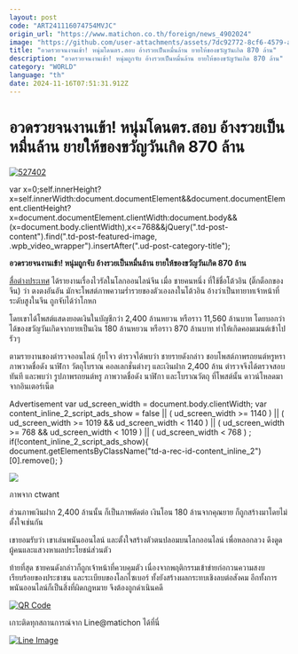 ```yaml
---
layout: post
code: "ART241116074754MVJC"
origin_url: "https://www.matichon.co.th/foreign/news_4902024"
image: "https://github.com/user-attachments/assets/7dc92772-8cf6-4579-ab0e-f77646a0bbb1"
title: "อวดรวยจนงานเข้า! หนุ่มโดนตร.สอบ อ้างรวยเป็นหมื่นล้าน ยายให้ของขวัญวันเกิด 870 ล้าน"
description: "อวดรวยจนงานเข้า! หนุ่มถูกจับ อ้างรวยเป็นหมื่นล้าน ยายให้ของขวัญวันเกิด 870 ล้าน"
category: "WORLD"
language: "th"
date: 2024-11-16T07:51:31.912Z
---
```


# อวดรวยจนงานเข้า! หนุ่มโดนตร.สอบ อ้างรวยเป็นหมื่นล้าน ยายให้ของขวัญวันเกิด 870 ล้าน

[![](https://www.matichon.co.th/wp-content/uploads/2024/11/527402.jpg "527402")](https://www.matichon.co.th/wp-content/uploads/2024/11/527402.jpg)

var x=0;self.innerHeight?x=self.innerWidth:document.documentElement&&document.documentElement.clientHeight?x=document.documentElement.clientWidth:document.body&&(x=document.body.clientWidth),x<=768&&jQuery(".td-post-content").find(".td-post-featured-image, .wpb\_video\_wrapper").insertAfter(".ud-post-category-title");

**อวดรวยจนงานเข้า! หนุ่มถูกจับ อ้างรวยเป็นหมื่นล้าน ยายให้ของขวัญวันเกิด 870 ล้าน**

[สื่อต่างประเทศ](https://www.ctwant.com/article/373325/) ได้รายงานเรื่องไวรัลในโลกออนไลน์จีน เมื่อ ชายคนหนึ่ง ที่ใช้ชื่อโต้วอิน (ติ๊กต็อกของจีน) ว่า ตงตงอันอัน มักจะโพสต์ภาพความร่ำรวยของตัวเองลงในโต้วอิน อ้างว่าเป็นทายาทเจ้าหน้าที่ระดับสูงในจีน ถูกจับได้ว่าโกหก

โดยเขาได้โพสต์แสดงยอดเงินในบัญชีกว่า 2,400 ล้านหยวน หรือราว 11,560 ล้านบาท โดยบอกว่า ได้ของขวัญวันเกิดจากยายเป็นเงิน 180 ล้านหยวน หรือราว 870 ล้านบาท ทำให้เกิดคอมเมนต์เข้าไปรัวๆ

ตามรายงานของตำรวจออนไลน์ กุ้ยโจว ตำรวจได้พบว่า ชายรายดังกล่าว ชอบโพสต์ภาพรถยนต์หรูหรา ภาพวาดชื่อดัง นาฬิกา วัตถุโบราณ คอลเลกชั่นต่างๆ และเงินฝาก 2,400 ล้าน ตำรวจจึงได้ตรวจสอบทันที และพบว่า รูปภาพรถยนต์หรู ภาพวาดชื่อดัง นาฬิกา และโบราณวัตถุ ที่โพสต์นั้น ดาวน์โหลดมาจากอินเตอร์เน็ต

Advertisement var ud\_screen\_width = document.body.clientWidth; var content\_inline\_2\_script\_ads\_show = false || ( ud\_screen\_width >= 1140 ) || ( ud\_screen\_width >= 1019 && ud\_screen\_width < 1140 ) || ( ud\_screen\_width >= 768 && ud\_screen\_width < 1019 ) || ( ud\_screen\_width < 768 ) ; if(!content\_inline\_2\_script\_ads\_show){ document.getElementsByClassName("td-a-rec-id-content\_inline\_2")\[0\].remove(); }

![](https://www.matichon.co.th/wp-content/uploads/2024/11/45d32892edac417770fcb5aaa3adc233.jpg)

ภาพจาก ctwant

ส่วนภาพเงินฝาก 2,400 ล้านนั้น ก็เป็นภาพตัดต่อ เงินโอน 180 ล้านจากคุณยาย ก็ถูกสร้างมาโดยไม่ตั้งใจเช่นกัน

เขายอมรับว่า เขาเล่นพนันออนไลน์ และตั้งใจสร้างตัวตนปลอมบนโลกออนไลน์ เพื่อหลอกลวง ดึงดูดผู้คนและแสวงหาผลประโยชน์ส่วนตัว

ท้ายที่สุด ชายคนดังกล่าวก็ถูกเจ้าหน้าที่ควบคุมตัว เนื่องจากพฤติกรรมเข้าข่ายก่อกวนความสงบเรียบร้อยของประชาชน และระเบียบของโลกไซเบอร์ ทั้งยังสร้างผลกระทบเชิงลบต่อสังคม อีกทั้งการพนันออนไลน์ก็เป็นสิ่งที่ผิดกฎหมาย จึงต้องถูกดำเนินคดี

[![QR Code](https://www.matichon.co.th/wp-content/uploads/2023/07/wob1371z.jpg)](https://lin.ee/ht0nDxX)

เกาะติดทุกสถานการณ์จาก Line@matichon ได้ที่นี่

[![Line Image](https://www.matichon.co.th/wp-content/uploads/2023/07/th.png)](https://lin.ee/ht0nDxX)